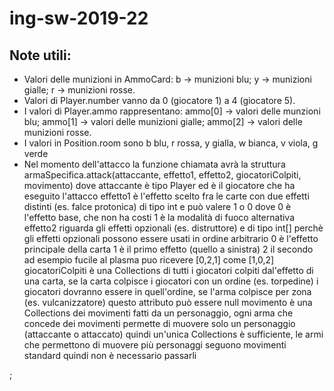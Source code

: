 # ing-sw-2019-22

**Note utili:**
-
- Valori delle munizioni in AmmoCard: b -> munizioni blu; y -> munizioni gialle; r -> munizioni rosse.
- Valori di Player.number vanno da 0 (giocatore 1) a 4 (giocatore 5).
- I valori di Player.ammo rappresentano: ammo[0] -> valori delle munzioni blu; ammo[1] -> valori delle munizioni gialle; ammo[2] -> valori delle munizioni rosse.
- I valori in Position.room sono b blu, r rossa, y gialla, w bianca, v viola, g verde
- Nel momento dell'attacco la funzione chiamata avrà la struttura armaSpecifica.attack(attaccante, effetto1, effetto2, giocatoriColpiti, movimento)
    dove
    attaccante è tipo Player ed è il giocatore che ha eseguito l'attacco
    effetto1 è l'effetto scelto fra le carte con due effetti distinti (es. falce protonica) di tipo int e può valere 1 o 0 dove
        0 è l'effetto base, che non ha costi
        1 è la modalità di fuoco alternativa
    effetto2 riguarda gli effetti opzionali (es. distruttore) e di tipo int[] perchè gli effetti opzionali possono essere usati in ordine arbitrario
        0 è l'effetto principale della carta
        1 è il primo effetto (quello a sinistra)
        2 il secondo
        ad esempio fucile al plasma puo ricevere [0,2,1] come [1,0,2]
    giocatoriColpiti è una Collections di tutti i giocatori colpiti dal'effetto di una carta, se la carta colpisce i giocatori con un ordine (es. torpedine) i giocatori dovranno essere in quell'ordine, se l'arma colpisce per zona (es. vulcanizzatore) questo attributo può essere null
    movimento è una Collections dei movimenti fatti da un personaggio, ogni arma che concede dei movimenti permette di muovere solo un personaggio (attaccante o attaccato) quindi un'unica Collections è sufficiente, le armi che permettono di muovere più personaggi seguono movimenti standard quindi non è necessario passarli
    
 ;